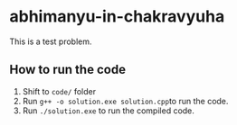 # abhimanyu-in-chakravyuha
This is a test problem. 

## How to run the code 
1. Shift to ``` code/ ``` folder 
2. Run ``` g++ -o solution.exe solution.cpp ```to run the code. 
3. Run ``` ./solution.exe ``` to run the compiled code. 
